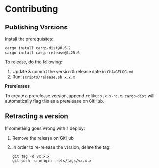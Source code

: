 # Contributing

## Publishing Versions

Install the prerequisites:

```bash
cargo install cargo-dist@0.6.2
cargo install cargo-release@0.25.6
```

To release, do the following:

1. Update & commit the version & release date in `CHANGELOG.md`
2. Run: `scripts/release.sh x.x.x`

**Prereleases**

To create a prerelease version, append `rc` like: `x.x.x-rc.x`. `cargo-dist` will automatically flag this as a prerelease on GitHub.

## Retracting a version

If something goes wrong with a deploy:

1. Remove the release on GitHub
2. In order to re-release the version, delete the tag:

    ```
    git tag -d vx.x.x
    git push -u origin :refs/tags/vx.x.x
    ```

